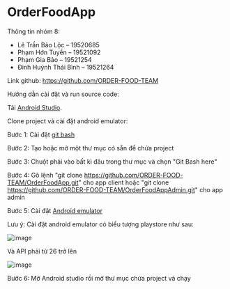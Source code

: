 # OrderFoodApp

Thông tin nhóm 8:
- Lê Trần Bảo Lộc –  19520685
- Phạm Hớn Tuyền – 19521092
- Phạm Gia Bảo  – 19521254
- Đinh Huỳnh Thái Bình – 19521264

Link github: https://github.com/ORDER-FOOD-TEAM

Hướng dẫn cài đặt và run source code:

Tải [Android Studio](https://quantrimang.com/cai-android-studio-trong-windows-182399).
<!-- 
Bước 2: Sau khi quá trình tải xuống hoàn tất, hãy mở file đã tải xuống và chạy nó. Hộp thoại sau sẽ xuất hiện:
[![image](https://user-images.githubusercontent.com/60221952/173240371-775329ba-e4fb-4c22-ac6f-4c21a2cce276.png)](https://st.quantrimang.com/photos/image/2021/06/26/cai-android-studio-1.jpg)

Nhấp vào Next. Trong lời nhắc tiếp theo, một đường dẫn để cài đặt sẽ được yêu cầu. Chọn một đường dẫn và nhấn Next.

Bước 3: Quá trình cài đặt sẽ bắt đầu, và sau khi hoàn tất, mọi thứ sẽ giống như hình dưới đây.

![image](https://st.quantrimang.com/photos/image/2021/06/26/cai-android-studio-2.png)

Nhấp vào Next > Finish.

![image](https://st.quantrimang.com/photos/image/2021/06/26/cai-android-studio-3.png)

Bước 4: Sau khi nhấp vào nút Finish, bạn sẽ được hỏi có cần nhập các cài đặt preset đó hay không (nếu Studio Android đã được cài đặt trước đó) hay không. Tốt hơn là chọn tùy chọn “Don’t import Settings option”.

![image](https://st.quantrimang.com/photos/image/2021/06/26/cai-android-studio-4.png)

Nhấp vào nút OK.

Bước 5: Thao tác này sẽ khởi động Android Studio.

![image](https://st.quantrimang.com/photos/image/2021/06/26/cai-android-studio-5.png)

Trong khi đó, các thành phần SDK có sẵn cũng sẽ được tìm kiếm.

![image](https://st.quantrimang.com/photos/image/2021/06/26/cai-android-studio-6.png)

Bước 6: Sau khi tìm thấy các thành phần SDK, bạn sẽ được chuyển hướng đến hộp thoại Welcome.

![image](https://st.quantrimang.com/photos/image/2021/06/26/cai-android-studio-7.jpg)

Nhấp vào Next.

![image](https://st.quantrimang.com/photos/image/2021/06/26/cai-android-studio-8.jpg)

Chọn Standard và nhấp vào Next. Bây giờ chọn theme, sáng hoặc tối màu. Theme sáng màu được gọi là IntelliJ, còn theme tối màu được gọi là Darcula. Hãy chọn một cái theo sở thích.

![image](https://st.quantrimang.com/photos/image/2021/06/26/cai-android-studio-9.jpg)

Bấm vào nút Next.

Bước 7: Bây giờ là lúc tải xuống các thành phần SDK.

Nhấp vào Finish. Các thành phần bắt đầu tải xuống. Hãy để mọi thứ hoàn thành.

![image](https://st.quantrimang.com/photos/image/2021/06/26/cai-android-studio-10.jpg)

Android Studio đã được cấu hình thành công. Bây giờ đã đến lúc khởi chạy và xây dựng ứng dụng. Bấm vào nút Finish để khởi chạy nó.

![image](https://st.quantrimang.com/photos/image/2021/06/26/cai-android-studio-11.jpg)

Bước 8: Màn hình sau khi cài đặt thành công

![image](https://st.quantrimang.com/photos/image/2021/06/26/cai-android-studio-12.jpg) -->

Clone project và cài đặt android emulator:

Bước 1: Cài đặt [git bash](https://kipalog.com/posts/Huong-dan-chi-tiet-tung-buoc-cai-dat-Git-cho-Windows)

Bước 2: Tạo hoặc mở một thư mục có sẵn để chứa project

Bước 3: Chuột phải vào bất kì đâu trong thư mục và chọn "Git Bash here"

Bước 4: Gõ lệnh "git clone https://github.com/ORDER-FOOD-TEAM/OrderFoodApp.git" cho app client hoặc "git clone https://github.com/ORDER-FOOD-TEAM/OrderFoodAppAdmin.git" cho app admin

Bước 5: Cài đặt [Android emulator](https://openplanning.net/10413/cau-hinh-android-emulator-trong-android-studio)

Lưu ý: Cài đặt android emulator có biểu tượng playstore như sau:

![image](https://user-images.githubusercontent.com/60221952/173241659-79f0ff0d-4c2c-45bd-8dc9-95a85ff0d214.png)

Và API phải từ 26 trở lên

![image](https://user-images.githubusercontent.com/60221952/173241845-32b2ac36-5bd2-4ba5-8e3f-9934784abcca.png)

Bước 6: Mở Android studio rồi mở thư mục chứa project và chạy




